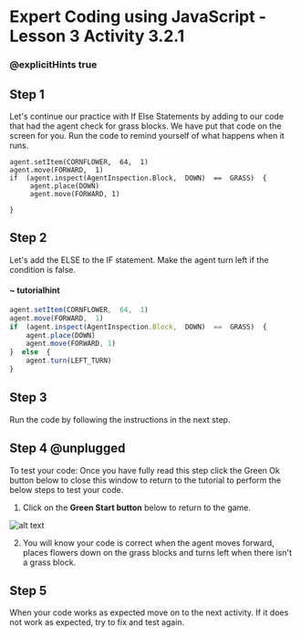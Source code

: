 # Expert Coding using JavaScript - Lesson 3 Activity 3.2.1

### @explicitHints true
## Step 1

Let's continue our practice with If Else Statements by adding to our code that had the agent check for grass blocks.  We have put that code on the screen for you. 
Run the code to remind yourself of what happens when it runs. 

```template
agent.setItem(CORNFLOWER,  64,  1)
agent.move(FORWARD,  1)
if  (agent.inspect(AgentInspection.Block,  DOWN)  ==  GRASS)  {
	 agent.place(DOWN)
	 agent.move(FORWARD, 1)

}

```

## Step 2

Let's add the ELSE to the IF statement.  Make the agent turn left if the condition is false.  

#### ~ tutorialhint
```javascript
agent.setItem(CORNFLOWER,  64,  1)
agent.move(FORWARD,  1)
if  (agent.inspect(AgentInspection.Block,  DOWN)  ==  GRASS)  {
	agent.place(DOWN)
	agent.move(FORWARD, 1)
}  else  {
	agent.turn(LEFT_TURN)
}
```

## Step 3

Run the code by following the instructions in the next step.

## Step 4 @unplugged

To test your code:
Once you have fully read this step click the Green Ok button below to close this window to return to the tutorial to perform the below steps to test your code.

1. Click on the **Green Start button** below to return to the game.

  

![alt text](https://expertjs.codingcredentials.com/Lesson1/1.1/1.JPG?raw=true  "Start")

2.  You will know your code is correct when the agent moves forward, places flowers down on the grass blocks and turns left when there isn't a grass block. 

## Step 5

When your code works as expected move on to the next activity.
If it does not work as expected, try to fix and test again.